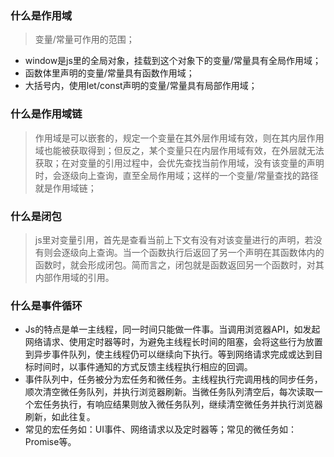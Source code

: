 ### 什么是作用域
> 变量/常量可作用的范围；
* window是js里的全局对象，挂载到这个对象下的变量/常量具有全局作用域；
* 函数体里声明的变量/常量具有函数作用域；
* 大括号内，使用let/const声明的变量/常量具有局部作用域；
### 什么是作用域链
> 作用域是可以嵌套的，规定一个变量在其外层作用域有效，则在其内层作用域也能被获取得到；但反之，某个变量只在内层作用域有效，在外层就无法获取；在对变量的引用过程中，会优先查找当前作用域，没有该变量的声明时，会逐级向上查询，直至全局作用域；这样的一个变量/常量查找的路径就是作用域链；
### 什么是闭包
> js里对变量引用，首先是查看当前上下文有没有对该变量进行的声明，若没有则会逐级向上查询。当一个函数执行后返回了另一个声明在其函数体内的函数时，就会形成闭包。简而言之，闭包就是函数返回另一个函数时，对其内部作用域的引用。

### 什么是事件循环
* Js的特点是单一主线程，同一时间只能做一件事。当调用浏览器API，如发起网络请求、使用定时器等时，为避免主线程长时间的阻塞，会将这些行为放置到异步事件队列，使主线程仍可以继续向下执行。等到网络请求完成或达到目标时间时，以事件通知的方式反馈主线程执行相应的回调。
* 事件队列中，任务被分为宏任务和微任务。主线程执行完调用栈的同步任务，顺次清空微任务队列，并执行浏览器刷新。当微任务队列清空后，每次读取一个宏任务执行，有响应结果则放入微任务队列，继续清空微任务并执行浏览器刷新，如此往复。
* 常见的宏任务如：UI事件、网络请求以及定时器等；常见的微任务如：Promise等。

